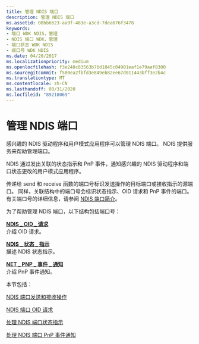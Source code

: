 ```yaml
---
title: 管理 NDIS 端口
description: 管理 NDIS 端口
ms.assetid: 08bb6623-aa9f-483e-a3cd-7dea676f3478
keywords:
- 端口 WDK NDIS，管理
- NDIS 端口 WDK，管理
- 端口状态 WDK NDIS
- 端口号 WDK NDIS
ms.date: 04/20/2017
ms.localizationpriority: medium
ms.openlocfilehash: f3e248c83563b76d1845c04901eaf1e79aaf8300
ms.sourcegitcommit: f500ea2fbfd3e849eb82ee67d011443bff3e2b4c
ms.translationtype: MT
ms.contentlocale: zh-CN
ms.lasthandoff: 08/31/2020
ms.locfileid: "89218069"
---
```

# <a name="managing-an-ndis-port"></a>管理 NDIS 端口





感兴趣的 NDIS 驱动程序和用户模式应用程序可以管理 NDIS 端口。 NDIS 提供服务来帮助管理端口。

NDIS 通过发出关联的状态指示和 PnP 事件，通知感兴趣的 NDIS 驱动程序和端口状态更改的用户模式应用程序。

传递给 send 和 receive 函数的端口号标识发送操作的目标端口或接收指示的源端口。 同样，关联结构中的端口号会标识状态指示、OID 请求和 PnP 事件的端口。 有关端口号的详细信息，请参阅 [NDIS 端口简介](overview-of-ndis-ports.md)。

为了帮助管理 NDIS 端口，以下结构包括端口号：

<a href="" id="ndis-oid-request"></a>[**NDIS \_ OID \_ 请求**](/windows-hardware/drivers/ddi/ndis/ns-ndis-_ndis_oid_request)  
介绍 OID 请求。

<a href="" id="ndis-status-indication"></a>[**NDIS \_ 状态 \_ 指示**](/windows-hardware/drivers/ddi/ndis/ns-ndis-_ndis_status_indication)  
描述 NDIS 状态指示。

<a href="" id="net-pnp-event-notification"></a>[**NET \_ PNP \_ 事件 \_ 通知**](/windows-hardware/drivers/ddi/ndis/ns-ndis-_net_pnp_event_notification)  
介绍 PnP 事件通知。

本节包括：

[NDIS 端口发送和接收操作](ndis-port-send-and-receive-operations.md)

[NDIS 端口 OID 请求](ndis-port-oid-requests.md)

[处理 NDIS 端口状态指示](handling-ndis-ports-status-indications.md)

[处理 NDIS 端口 PnP 事件通知](handling-ndis-ports-pnp-event-notifications.md)

 

